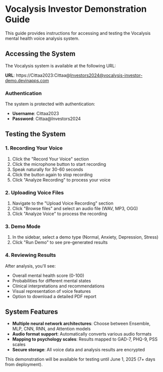 # Vocalysis Investor Demonstration Guide

This guide provides instructions for accessing and testing the Vocalysis mental health voice analysis system.

## Accessing the System

The Vocalysis system is available at the following URL:

**URL**: https://Cittaa2023:Cittaa@Investors2024@vocalysis-investor-demo.devinapps.com

### Authentication

The system is protected with authentication:
- **Username**: Cittaa2023
- **Password**: Cittaa@Investors2024

## Testing the System

### 1. Recording Your Voice

1. Click the "Record Your Voice" section
2. Click the microphone button to start recording
3. Speak naturally for 30-60 seconds
4. Click the button again to stop recording
5. Click "Analyze Recording" to process your voice

### 2. Uploading Voice Files

1. Navigate to the "Upload Voice Recording" section
2. Click "Browse files" and select an audio file (WAV, MP3, OGG)
3. Click "Analyze Voice" to process the recording

### 3. Demo Mode

1. In the sidebar, select a demo type (Normal, Anxiety, Depression, Stress)
2. Click "Run Demo" to see pre-generated results

### 4. Reviewing Results

After analysis, you'll see:
- Overall mental health score (0-100)
- Probabilities for different mental states
- Clinical interpretations and recommendations
- Visual representation of voice features
- Option to download a detailed PDF report

## System Features

- **Multiple neural network architectures**: Choose between Ensemble, MLP, CNN, RNN, and Attention models
- **Audio format support**: Automatically converts various audio formats
- **Mapping to psychology scales**: Results mapped to GAD-7, PHQ-9, PSS scales
- **Secure storage**: All voice data and analysis results are encrypted

This demonstration will be available for testing until June 1, 2025 (7+ days from deployment).
